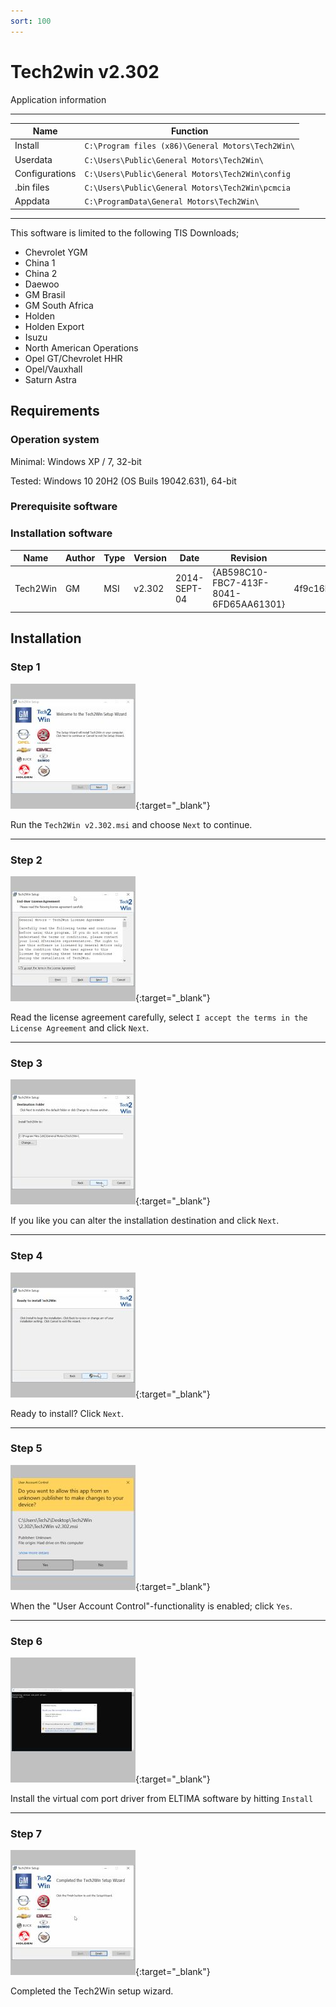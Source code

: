 ```yaml
---
sort: 100
---
```

# Tech2win v2.302

Application information

---

| Name | Function |
| --- | --- |
| Install | `C:\Program files (x86)\General Motors\Tech2Win\` |
| Userdata | `C:\Users\Public\General Motors\Tech2Win\` |
| Configurations |  `C:\Users\Public\General Motors\Tech2Win\config` |
| .bin files | `C:\Users\Public\General Motors\Tech2Win\pcmcia` |
| Appdata | `C:\ProgramData\General Motors\Tech2Win\` |

---

This software is limited to the following TIS Downloads;
* Chevrolet YGM
* China 1
* China 2
* Daewoo
* GM Brasil
* GM South Africa
* Holden
* Holden Export
* Isuzu
* North American Operations
* Opel GT/Chevrolet HHR
* Opel/Vauxhall
* Saturn Astra

## Requirements

### Operation system

Minimal: Windows XP / 7, 32-bit

Tested: Windows 10 20H2 (OS Buils 19042.631), 64-bit

### Prerequisite software

### Installation software

| Name | Author | Type | Version | Date |  Revision | MD5 hash |
| --- | --- | --- | --- | --- | --- | --- |
| Tech2Win | GM | MSI | v2.302 | 2014-SEPT-04 | {AB598C10-FBC7-413F-8041-6FD65AA61301} | 4f9c16b8c43ce88ffd118454772d9f28 |

## Installation

### Step 1

[![](tech2win_install_2.302_01_t.jpg)](tech2win_install_2.302_01.png){:target="_blank"}

Run the `Tech2Win v2.302.msi` and choose `Next` to continue.

---

### Step 2

[![](tech2win_install_2.302_02_t.jpg)](tech2win_install_2.302_02.png){:target="_blank"}

Read the license agreement carefully, select `I accept the terms in the License Agreement` and click `Next`.

---

### Step 3

[![](tech2win_install_2.302_03_t.jpg)](tech2win_install_2.302_03.png){:target="_blank"}

If you like you can alter the installation destination and click `Next`.

---

### Step 4

[![](tech2win_install_2.302_04_t.jpg)](tech2win_install_2.302_04.png){:target="_blank"}

Ready to install? Click `Next`.

---

### Step 5

[![](tech2win_install_2.302_05_t.jpg)](tech2win_install_2.302_05.png){:target="_blank"}

When the "User Account Control"-functionality is enabled; click `Yes`.

---

### Step 6

[![](tech2win_install_2.302_06_t.jpg)](tech2win_install_2.302_06.png){:target="_blank"}

Install the virtual com port driver from ELTIMA software by hitting `Install`

---

### Step 7

[![](tech2win_install_2.302_07_t.jpg)](tech2win_install_2.302_07.png){:target="_blank"}

Completed the Tech2Win setup wizard.
